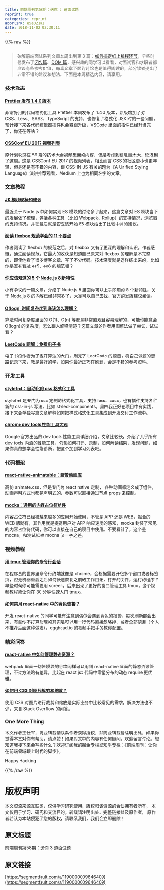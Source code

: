 ```yaml
---
title: 前端周刊第58期：送你 3 道面试题
reprint: true
categories: reprint
abbrlink: e5e021b1
date: 2018-11-02 02:30:11
---
```


{{% raw %}}
<p><span class="img-wrap"><img data-src="/img/remote/1460000009646412" src="https://static.alili.tech/img/remote/1460000009646412" alt="" title="" style="cursor:pointer;display:inline"></span></p><blockquote><p>&#x7834;&#x89E3;&#x524D;&#x7AEF;&#x9762;&#x8BD5;&#x7CFB;&#x5217;&#x6587;&#x7AE0;&#x672C;&#x5468;&#x51FA;&#x5230;&#x7B2C; 3 &#x7BC7;&#xFF1A;<a href="https://zhuanlan.zhihu.com/p/27172276" rel="nofollow noreferrer" target="_blank">&#x5982;&#x4F55;&#x641E;&#x5B9A;&#x7EB8;&#x4E0A;&#x7F16;&#x7A0B;&#x73AF;&#x8282;</a>&#xFF0C;&#x65E9;&#x4E9B;&#x65F6;&#x5019;&#x53D1;&#x5E03;&#x4E86;<a href="https://zhuanlan.zhihu.com/p/25855075" rel="nofollow noreferrer" target="_blank">&#x95ED;&#x5305;&#x7BC7;</a>&#x3001;<a href="https://zhuanlan.zhihu.com/p/26420034" rel="nofollow noreferrer" target="_blank">DOM &#x7BC7;</a>&#xFF0C;&#x611F;&#x5174;&#x8DA3;&#x7684;&#x540C;&#x5B66;&#x53EF;&#x4EE5;&#x770B;&#x770B;&#xFF0C;&#x5BF9;&#x9762;&#x8BD5;&#x5B98;&#x548C;&#x6C42;&#x804C;&#x8005;&#x90FD;&#x5E94;&#x8BE5;&#x6709;&#x4E9B;&#x53C2;&#x8003;&#x4EF7;&#x503C;&#xFF0C;&#x6BCF;&#x7BC7;&#x6587;&#x7AE0;&#x4E0B;&#x9762;&#x7684;&#x8BA8;&#x8BBA;&#x4E5F;&#x662F;&#x503C;&#x5F97;&#x9605;&#x8BFB;&#x7684;&#xFF0C;&#x90E8;&#x5206;&#x8BFB;&#x8005;&#x63D0;&#x51FA;&#x4E86;&#x975E;&#x5E38;&#x4E0D;&#x9519;&#x7684;&#x5EFA;&#x8BAE;&#x548C;&#x60F3;&#x6CD5;&#x3002;&#x4E0B;&#x9762;&#x662F;&#x672C;&#x5468;&#x7CBE;&#x9009;&#x5185;&#x5BB9;&#xFF0C;&#x8BF7;&#x4EAB;&#x7528;&#x3002;</p></blockquote><h3 id="articleHeader0">&#x6280;&#x672F;&#x52A8;&#x6001;</h3><h4><a href="https://github.com/prettier/prettier/releases/tag/1.4.0" rel="nofollow noreferrer" target="_blank">Prettier &#x53D1;&#x5E03; 1.4.0 &#x7248;&#x672C;</a></h4><p>&#x975E;&#x5E38;&#x597D;&#x7528;&#x7684;&#x4EE3;&#x7801;&#x683C;&#x5F0F;&#x5316;&#x5DE5;&#x5177; Prettier &#x672C;&#x5468;&#x53D1;&#x5E03;&#x4E86; 1.4.0 &#x7248;&#x672C;&#xFF0C;&#x65B0;&#x7248;&#x589E;&#x52A0;&#x4E86;&#x5BF9; CSS&#x3001;Less&#x3001;SASS&#x3001;TypeScript &#x7684;&#x652F;&#x6301;&#xFF0C;&#x4E5F;&#x4FEE;&#x590D;&#x4E86;&#x683C;&#x5F0F;&#x5316; JSX &#x65F6;&#x7684;&#x4E00;&#x4E9B;&#x95EE;&#x9898;&#xFF0C;&#x9884;&#x8BA1;&#x63A5;&#x4E0B;&#x6765;&#x5404;&#x4EE3;&#x7801;&#x7F16;&#x8F91;&#x5668;&#x63D2;&#x4EF6;&#x4E5F;&#x4F1A;&#x7D27;&#x8DDF;&#x5347;&#x7EA7;&#xFF0C;VSCode &#x91CC;&#x9762;&#x7684;&#x63D2;&#x4EF6;&#x5DF2;&#x7ECF;&#x5347;&#x7EA7;&#x5B8C;&#x4E86;&#xFF0C;&#x4F60;&#x8FD8;&#x5728;&#x7B49;&#x5565;&#xFF1F;</p><h4><a href="https://www.youtube.com/watch?v=-9lhH72KlKY&amp;list=PL37ZVnwpeshF0XmpjKBJ3-0kvr3b5ZpJR" rel="nofollow noreferrer" target="_blank">CSSConf EU 2017 &#x89C6;&#x9891;&#x5217;&#x8868;</a></h4><p>&#x539F;&#x8BA1;&#x5212;&#x6536;&#x5F55;&#x5728; 56 &#x671F;&#x7684;&#x6280;&#x672F;&#x5927;&#x4F1A;&#x89C6;&#x9891;&#x91CC;&#x9762;&#x7684;&#x5185;&#x5BB9;&#xFF0C;&#x4F46;&#x662F;&#x8003;&#x8651;&#x5230;&#x4FE1;&#x606F;&#x91CF;&#x592A;&#x5927;&#xFF0C;&#x5EF6;&#x8FDF;&#x5230;&#x4E86;&#x8FD9;&#x5468;&#x3002;&#x8FD9;&#x662F; CSSConf EU 2017 &#x7684;&#x89C6;&#x9891;&#x5217;&#x8868;&#xFF0C;&#x76F8;&#x6BD4;&#x800C;&#x8A00; CSS &#x7684;&#x793E;&#x533A;&#x66F4;&#x5C0F;&#x4E5F;&#x66F4;&#x5E74;&#x8F7B;&#xFF0C;&#x4F46;&#x662F;&#x8FD8;&#x662F;&#x6709;&#x4E0D;&#x9519;&#x7684;&#x5185;&#x5BB9;&#xFF0C;&#x8DDF; CSS-IN-JS &#x6709;&#x5173;&#x7684;&#x9898;&#x4E3A;&#x300A;A Unified Styling Language&#x300B;&#x6F14;&#x8BB2;&#x63A8;&#x8350;&#x89C2;&#x770B;&#xFF0C;Medium &#x4E0A;&#x4E5F;&#x4E3A;&#x76F8;&#x540C;&#x540D;&#x5B57;&#x7684;&#x6587;&#x7AE0;&#x3002;</p><h3 id="articleHeader1">&#x6587;&#x7AE0;&#x6559;&#x7A0B;</h3><h4><a href="https://medium.com/webpack/the-state-of-javascript-modules-4636d1774358" rel="nofollow noreferrer" target="_blank">JS &#x6A21;&#x5757;&#x73B0;&#x72B6;&#x548C;&#x5EFA;&#x8BAE;</a></h4><p>&#x6700;&#x8FD1;&#x5173;&#x4E8E; Node.js &#x4E2D;&#x5982;&#x4F55;&#x5B9E;&#x73B0; ES &#x6A21;&#x5757;&#x7684;&#x8BA8;&#x8BBA;&#x591A;&#x4E86;&#x8D77;&#x6765;&#xFF0C;&#x8FD9;&#x7BC7;&#x6587;&#x7AE0;&#x5BF9; ES &#x6A21;&#x5757;&#x5F53;&#x4E0B;&#x7684;&#x53D1;&#x5C55;&#x505A;&#x4E86;&#x68B3;&#x7406;&#xFF0C;&#x5305;&#x62EC;&#x5404;&#x79CD;&#x5DE5;&#x5177;&#xFF08;&#x6BD4;&#x5982; Webpack&#x3001;Rollup&#xFF09;&#x7684;&#x652F;&#x6301;&#x60C5;&#x51B5;&#xFF0C;&#x6D4F;&#x89C8;&#x5668;&#x7684;&#x652F;&#x6301;&#x60C5;&#x51B5;&#x3002;&#x5E76;&#x5728;&#x6700;&#x540E;&#x5C31;&#x662F;&#x5426;&#x5E94;&#x8BE5;&#x5F00;&#x59CB; ES &#x6A21;&#x5757;&#x7ED9;&#x51FA;&#x4E86;&#x6BD4;&#x8F83;&#x4E2D;&#x80AF;&#x7684;&#x5EFA;&#x8BAE;&#x3002;</p><h4><a href="https://hackernoon.com/11-things-i-learned-reading-the-flexbox-spec-5f0c799c776b" rel="nofollow noreferrer" target="_blank">&#x9605;&#x8BFB; flexbox &#x89C4;&#x8303;&#x5B66;&#x4F1A;&#x7684; 11 &#x4E2A;&#x8981;&#x70B9;</a></h4><p>&#x4F5C;&#x8005;&#x9605;&#x8BFB;&#x4E86; flexbox &#x7684;&#x89C4;&#x8303;&#x4E4B;&#x540E;&#xFF0C;&#x5BF9; flexbox &#x53C8;&#x6709;&#x4E86;&#x66F4;&#x6DF1;&#x7684;&#x7406;&#x89E3;&#x548C;&#x8BA4;&#x8BC6;&#x3002;&#x4F5C;&#x8005;&#x611F;&#x6168;&#xFF0C;&#x901A;&#x8FC7;&#x9605;&#x8BFB;&#x89C4;&#x8303;&#xFF0C;&#x5B83;&#x6700;&#x5927;&#x7684;&#x6536;&#x83B7;&#x662F;&#x77E5;&#x9053;&#x81EA;&#x5DF1;&#x539F;&#x6765;&#x5BF9; flexbox &#x7684;&#x7406;&#x89E3;&#x662F;&#x4E0D;&#x5B8C;&#x6574;&#x7684;&#xFF0C;&#x5373;&#x4F7F;&#x4ED6;&#x770B;&#x4E86;&#x5F88;&#x591A;&#x535A;&#x5BA2;&#x6587;&#x7AE0;&#xFF0C;&#x5199;&#x4E86;&#x4E0D;&#x5C11;&#x4EE3;&#x7801;&#x3002;&#x6280;&#x672F;&#x6DF1;&#x5EA6;&#x5C31;&#x662F;&#x8FD9;&#x6837;&#x7EC3;&#x51FA;&#x6765;&#x7684;&#xFF0C;&#x6BD4;&#x5982;&#x4F60;&#x662F;&#x5426;&#x6709;&#x770B;&#x8FC7; es5&#x3001;es6 &#x7684;&#x89C4;&#x8303;&#x5462;&#xFF1F;</p><h4><a href="http://codingsans.com/blog/node-8" rel="nofollow noreferrer" target="_blank">&#x4F60;&#x5E94;&#x8BE5;&#x77E5;&#x9053;&#x7684; 5 &#x4E2A; Node.js 8 &#x65B0;&#x7279;&#x6027;</a></h4><p>&#x5C0F;&#x6709;&#x4E89;&#x8BAE;&#x7684;&#x4E00;&#x7BC7;&#x6587;&#x7AE0;&#xFF0C;&#x4ECB;&#x7ECD;&#x4E86; Node.js 8 &#x91CC;&#x9762;&#x4F60;&#x53EF;&#x4EE5;&#x4E0A;&#x624B;&#x5373;&#x7528;&#x7684; 5 &#x4E2A;&#x65B0;&#x7279;&#x6027;&#xFF0C;&#x5173;&#x4E8E; Node.js 8 &#x7684;&#x5185;&#x5BB9;&#x5DF2;&#x7ECF;&#x975E;&#x5E38;&#x591A;&#x4E86;&#xFF0C;&#x5927;&#x5BB6;&#x53EF;&#x4EE5;&#x81EA;&#x5DF1;&#x53BB;&#x627E;&#xFF0C;&#x5B98;&#x65B9;&#x7684;&#x53D1;&#x7248;&#x5EFA;&#x8BAE;&#x9605;&#x8BFB;&#x3002;</p><h4><a href="https://hackernoon.com/what-does-the-time-complexity-o-log-n-actually-mean-45f94bb5bfbf" rel="nofollow noreferrer" target="_blank">O(logn) &#x65F6;&#x95F4;&#x590D;&#x6742;&#x5EA6;&#x5230;&#x5E95;&#x8BE5;&#x600E;&#x4E48;&#x7406;&#x89E3;&#xFF1F;</a></h4><p>&#x7B97;&#x6CD5;&#x65F6;&#x95F4;&#x590D;&#x6742;&#x5EA6;&#x91CC;&#x9762;&#x7684; O(1)&#x3001;O(n) &#x7B49;&#x90FD;&#x662F;&#x975E;&#x5E38;&#x76F4;&#x89C2;&#x4E14;&#x5BB9;&#x6613;&#x7406;&#x89E3;&#x7684;&#xFF0C;&#x53EF;&#x80FD;&#x4F60;&#x80FD;&#x610F;&#x4F1A; O(logn) &#x7684;&#x590D;&#x6742;&#x5EA6;&#xFF0C;&#x600E;&#x4E48;&#x8DDF;&#x4EBA;&#x89E3;&#x91CA;&#x6E05;&#x695A;&#xFF1F;&#x8FD9;&#x7BC7;&#x6587;&#x7AE0;&#x7684;&#x4F5C;&#x8005;&#x7528;&#x56FE;&#x89E3;&#x6CD5;&#x505A;&#x4E86;&#x5C1D;&#x8BD5;&#xFF0C;&#x8BD5;&#x8BD5;&#x770B;&#xFF1F;</p><h4><a href="https://www.gitbook.com/book/siddontang/leetcode-solution/details" rel="nofollow noreferrer" target="_blank">LeetCode &#x9898;&#x89E3;&#xFF1A;&#x514D;&#x8D39;&#x7535;&#x5B50;&#x4E66;</a></h4><p>&#x7535;&#x5B50;&#x4E66;&#x7684;&#x4F5C;&#x8005;&#x4E3A;&#x4E86;&#x64AC;&#x5F00;&#x7B97;&#x6CD5;&#x7684;&#x5927;&#x95E8;&#xFF0C;&#x5237;&#x5B8C;&#x4E86; LeetCode &#x7684;&#x9898;&#x76EE;&#xFF0C;&#x5C06;&#x81EA;&#x5DF1;&#x505A;&#x9898;&#x7684;&#x601D;&#x8DEF;&#x8BB0;&#x5F55;&#x4E0B;&#x6765;&#xFF0C;&#x6559;&#x662F;&#x6700;&#x597D;&#x7684;&#x5B66;&#xFF0C;&#x5982;&#x679C;&#x4F60;&#x6700;&#x8FD1;&#x6B63;&#x5DE7;&#x5728;&#x5237;&#x9898;&#xFF0C;&#x4F1A;&#x662F;&#x4E0D;&#x9519;&#x7684;&#x53C2;&#x8003;&#x8D44;&#x6599;&#x3002;</p><h3 id="articleHeader2">&#x5F00;&#x53D1;&#x5DE5;&#x5177;</h3><h4><a href="https://github.com/morishitter/stylefmt" rel="nofollow noreferrer" target="_blank">stylefmt&#xFF1A;&#x81EA;&#x52A8;&#x5316;&#x7684; css &#x683C;&#x5F0F;&#x5316;&#x5DE5;&#x5177;</a></h4><p>stylefmt &#x662F;&#x4E13;&#x95E8;&#x4E3A; css &#x5B9A;&#x5236;&#x7684;&#x683C;&#x5F0F;&#x5316;&#x5DE5;&#x5177;&#xFF0C;&#x652F;&#x6301; less&#x3001;sass&#xFF0C;&#x4E5F;&#x6709;&#x63D2;&#x4EF6;&#x652F;&#x6301;&#x5404;&#x79CD;&#x65B0;&#x7684; css-in-js &#x5199;&#x6CD5;&#xFF0C;&#x6BD4;&#x5982; styled-components&#xFF0C;&#x5468;&#x56DB;&#x6211;&#x6B63;&#x597D;&#x5728;&#x9879;&#x76EE;&#x4E2D;&#x6709;&#x5B9E;&#x8DF5;&#xFF0C;&#x63A5;&#x4E0B;&#x6765;&#x4F1A;&#x5355;&#x72EC;&#x5199;&#x7BC7;&#x6587;&#x7AE0;&#x89E3;&#x91CA;&#x5982;&#x4F55;&#x628A;&#x6837;&#x5F0F;&#x683C;&#x5F0F;&#x5316;&#x5DE5;&#x5177;&#x96C6;&#x6210;&#x5230;&#x5F00;&#x53D1;&#x4EA4;&#x4ED8;&#x5DE5;&#x4F5C;&#x6D41;&#x4E2D;&#x3002;</p><h4><a href="https://developers.google.com/web/tools/chrome-devtools/evaluate-performance/reference" rel="nofollow noreferrer" target="_blank">chrome dev tools &#x6027;&#x80FD;&#x5DE5;&#x5177;&#x5927;&#x89C2;</a></h4><p>Google &#x5B98;&#x65B9;&#x51FA;&#x54C1;&#x7684; dev tools &#x6027;&#x80FD;&#x5DE5;&#x5177;&#x8BE6;&#x7EC6;&#x4ECB;&#x7ECD;&#xFF0C;&#x6587;&#x7AE0;&#x6BD4;&#x8F83;&#x957F;&#xFF0C;&#x4ECB;&#x7ECD;&#x4E86;&#x51E0;&#x4E4E;&#x6240;&#x6709; dev tools &#x5185;&#x6DB5;&#x7684;&#x6027;&#x80FD;&#x5DE5;&#x5177;&#xFF0C;&#x5305;&#x542B;&#x5982;&#x4F55;&#x6253;&#x5F00;&#x3001;&#x5F55;&#x5236;&#xFF0C;&#x5982;&#x4F55;&#x89E3;&#x8BFB;&#x7ED3;&#x679C;&#xFF0C;&#x53D1;&#x73B0;&#x95EE;&#x9898;&#xFF0C;&#x5982;&#x679C;&#x4F60;&#x771F;&#x7684;&#x60F3;&#x5B66;&#x4F1A;&#x6027;&#x80FD;&#x8BCA;&#x65AD;&#xFF0C;&#x628A;&#x8FD9;&#x4E2A;&#x52A0;&#x5230;&#x5B66;&#x4E60;&#x5217;&#x8868;&#x5427;&#x3002;</p><h3 id="articleHeader3">&#x4EE3;&#x7801;&#x6846;&#x67B6;</h3><h4><a href="https://github.com/oblador/react-native-animatable" rel="nofollow noreferrer" target="_blank">react-native-animatable&#xFF1A;&#x8D85;&#x8D5E;&#x52A8;&#x753B;&#x5E93;</a></h4><p>&#x9AD8;&#x4EFF; animate.css&#xFF0C;&#x4F46;&#x662F;&#x4E13;&#x95E8;&#x4E3A; react native &#x5B9A;&#x5236;&#xFF0C; &#x5404;&#x79CD;&#x52A8;&#x753B;&#x90FD;&#x5B9A;&#x4E49;&#x6210;&#x4E86;&#x7EC4;&#x4EF6;&#xFF0C;&#x52A8;&#x753B;&#x58F0;&#x660E;&#x65B9;&#x5F0F;&#x4E5F;&#x90FD;&#x662F;&#x58F0;&#x660E;&#x5F0F;&#x7684;&#xFF0C;&#x53C2;&#x6570;&#x53EF;&#x4EE5;&#x76F4;&#x63A5;&#x901A;&#x8FC7;&#x8282;&#x70B9; props &#x6765;&#x63A7;&#x5236;&#x3002;</p><h4><a href="https://github.com/Chalarangelo/mocka?utm_campaign=explore-email&amp;utm_medium=email&amp;utm_source=newsletter&amp;utm_term=weekly" rel="nofollow noreferrer" target="_blank">mocka&#xFF1A;&#x901A;&#x7528;&#x7684;&#x5185;&#x5BB9;&#x5360;&#x4F4D;&#x7B26;&#x7EC4;&#x4EF6;</a></h4><p>&#x5185;&#x5BB9;&#x5360;&#x4F4D;&#x7B26;&#x5DF2;&#x7ECF;&#x88AB;&#x8D8A;&#x6765;&#x8D8A;&#x591A;&#x7684;&#x5E94;&#x7528;&#x5F00;&#x59CB;&#x4F7F;&#x7528;&#xFF0C;&#x4E0D;&#x7BA1;&#x662F; APP &#x8FD8;&#x662F; WEB&#xFF0C;&#x6398;&#x91D1;&#x7684; WEB &#x7248;&#x5C31;&#x6709;&#xFF0C;&#x5176;&#x4F5C;&#x7528;&#x5C31;&#x662F;&#x63D0;&#x9AD8;&#x7528;&#x6237;&#x5BF9; APP &#x54CD;&#x5E94;&#x901F;&#x5EA6;&#x7684;&#x611F;&#x77E5;&#xFF0C;mocka &#x5C01;&#x88C5;&#x4E86;&#x5E38;&#x89C1;&#x7684;&#x5185;&#x5BB9;&#x5360;&#x4F4D;&#x7B26;&#x4EE3;&#x7801;&#xFF0C;&#x4F60;&#x53EF;&#x4EE5;&#x76F4;&#x63A5;&#x5728;&#x81EA;&#x5DF1;&#x7684;&#x9879;&#x76EE;&#x4E2D;&#x4F7F;&#x7528;&#x3002;&#x4E0D;&#x8981;&#x770B;&#x9519;&#x4E86;&#xFF0C;&#x8FD9;&#x4E2A;&#x662F; mocka&#xFF0C;&#x548C;&#x6D4B;&#x8BD5;&#x6846;&#x67B6; mocha &#x4EC5;&#x4E00;&#x5B57;&#x4E4B;&#x5DEE;&#x3002;</p><h3 id="articleHeader4">&#x89C6;&#x9891;&#x6559;&#x7A0B;</h3><h4><a href="https://egghead.io/courses/wrangle-your-terminal-with-tmux" rel="nofollow noreferrer" target="_blank">&#x7528; tmux &#x7BA1;&#x7406;&#x4F60;&#x7684;&#x547D;&#x4EE4;&#x884C;&#x4F1A;&#x8BDD;</a></h4><p>&#x5728;&#x7A0B;&#x5E8F;&#x5458;&#x7684;&#x4E16;&#x754C;&#x91CC;&#x547D;&#x4EE4;&#x884C;&#x7EC8;&#x7AEF;&#x5C31;&#x50CF;&#x662F; chrome&#xFF0C;&#x4F1A;&#x6839;&#x636E;&#x9700;&#x8981;&#x5F00;&#x5F88;&#x591A;&#x4E2A;&#x7A97;&#x53E3;&#x6216;&#x8005;&#x6807;&#x7B7E;&#x9875;&#xFF0C;&#x4F46;&#x662F;&#x673A;&#x5668;&#x91CD;&#x542F;&#x4E4B;&#x540E;&#x5982;&#x4F55;&#x5FEB;&#x901F;&#x6062;&#x590D;&#x4E4B;&#x524D;&#x7684;&#x5DE5;&#x4F5C;&#x76EE;&#x5F55;&#xFF0C;&#x6253;&#x5F00;&#x7684;&#x6587;&#x4EF6;&#xFF0C;&#x8FD0;&#x884C;&#x7684;&#x7A0B;&#x5E8F;&#xFF1F;&#x65E9;&#x4E9B;&#x65F6;&#x5019;&#x4F60;&#x53EF;&#x80FD;&#x9700;&#x8981;&#x7528; screen&#xFF0C;&#x540E;&#x6765;&#x51FA;&#x73B0;&#x4E86;&#x66F4;&#x597D;&#x7684;&#x7A97;&#x53E3;&#x7BA1;&#x7406;&#x5DE5;&#x5177; tmux&#xFF0C;&#x8FD9;&#x4E2A;&#x89C6;&#x9891;&#x6559;&#x7A0B;&#x80FD;&#x8BA9;&#x4F60;&#x5728; 30 &#x5206;&#x949F;&#x5FEB;&#x901F;&#x5165;&#x95E8; tmux&#x3002;</p><h4><a href="https://egghead.io/lessons/react-disable-and-ignore-yellow-box-warnings-in-react-native?utm_content=bufferdbed7&amp;utm_medium=social&amp;utm_source=twitter.com&amp;utm_campaign=buffer" rel="nofollow noreferrer" target="_blank">&#x5982;&#x4F55;&#x7981;&#x7528; react-native &#x4E2D;&#x7684;&#x9EC4;&#x8272;&#x544A;&#x8B66;&#xFF1F;</a></h4><p>&#x5F00;&#x53D1; react-native &#x7684;&#x540C;&#x5B66;&#x53EF;&#x80FD;&#x6709;&#x6CE8;&#x610F;&#x5230;&#x5076;&#x5C14;&#x4F1A;&#x9047;&#x5230;&#x9EC4;&#x8272;&#x7684;&#x62A5;&#x8B66;&#xFF0C;&#x6BCF;&#x6B21;&#x5237;&#x65B0;&#x90FD;&#x4F1A;&#x51FA;&#x6765;&#xFF0C;&#x6709;&#x4E9B;&#x4F60;&#x4E0D;&#x6253;&#x7B97;&#x5904;&#x7406;&#x7684;&#x5176;&#x5B9E;&#x662F;&#x53EF;&#x4EE5;&#x7528;&#x4E00;&#x884C;&#x4EE3;&#x7801;&#x76F4;&#x63A5;&#x5FFD;&#x7565;&#x6389;&#x3001;&#x6216;&#x8005;&#x5168;&#x90E8;&#x7981;&#x7528;&#xFF08;&#x4E2A;&#x4EBA;&#x4E0D;&#x63A8;&#x8350;&#x540E;&#x9762;&#x8FD9;&#x79CD;&#x505A;&#x6CD5;&#xFF09;&#xFF0C;egghead.io &#x7684;&#x89C6;&#x9891;&#x624B;&#x628A;&#x624B;&#x7684;&#x6559;&#x4F60;&#x914D;&#x7F6E;&#x3002;</p><h3 id="articleHeader5">&#x7CBE;&#x5F69;&#x95EE;&#x7B54;</h3><h4><a href="https://willowtreeapps.com/ideas/react-native-tips-and-tricks-2-0-managing-static-assets-with-absolute-paths/" rel="nofollow noreferrer" target="_blank">react-native &#x4E2D;&#x5982;&#x4F55;&#x7BA1;&#x7406;&#x9759;&#x6001;&#x8D44;&#x6E90;&#xFF1F;</a></h4><p>webpack &#x91CC;&#x9762;&#x4E00;&#x5207;&#x7686;&#x6A21;&#x5757;&#x7684;&#x601D;&#x8DEF;&#x540C;&#x6837;&#x53EF;&#x4EE5;&#x7528;&#x5230; react-native &#x91CC;&#x9762;&#x7684;&#x9759;&#x6001;&#x8D44;&#x6E90;&#x7BA1;&#x7406;&#xFF0C;&#x4E0D;&#x8FC7;&#x65B9;&#x6CD5;&#x7565;&#x6709;&#x5DEE;&#x5F02;&#xFF0C;&#x6BD4;&#x8D77;&#x5728; react jsx &#x4EE3;&#x7801;&#x4E2D;&#x96F6;&#x661F;&#x5206;&#x5E03;&#x7684;&#x52A8;&#x6001; require &#x66F4;&#x4F18;&#x96C5;&#x3002;</p><h4><a href="https://stackoverflow.com/questions/493296/css-display-an-image-resized-and-cropped" rel="nofollow noreferrer" target="_blank">&#x5982;&#x4F55;&#x7528; CSS &#x5BF9;&#x56FE;&#x7247;&#x88C1;&#x526A;&#x548C;&#x7F29;&#x653E;&#xFF1F;</a></h4><p>&#x4F7F;&#x7528; CSS &#x5BF9;&#x56FE;&#x7247;&#x8FDB;&#x884C;&#x88C1;&#x526A;&#x548C;&#x7F29;&#x653E;&#x662F;&#x5B9E;&#x9645;&#x4E1A;&#x52A1;&#x4E2D;&#x6BD4;&#x8F83;&#x5E38;&#x89C1;&#x7684;&#x9700;&#x6C42;&#xFF0C;&#x89E3;&#x51B3;&#x65B9;&#x6CD5;&#x4E5F;&#x4E0D;&#x5C11;&#xFF0C;&#x6765;&#x81EA; Stack Overflow &#x7684;&#x95EE;&#x7B54;&#x3002;</p><h3 id="articleHeader6">One More Thing</h3><p>&#x672C;&#x6587;&#x4F5C;&#x8005;&#x738B;&#x4ED5;&#x519B;&#xFF0C;&#x5546;&#x4E1A;&#x8F6C;&#x8F7D;&#x8BF7;&#x8054;&#x7CFB;&#x4F5C;&#x8005;&#x83B7;&#x5F97;&#x6388;&#x6743;&#xFF0C;&#x975E;&#x5546;&#x4E1A;&#x8F6C;&#x8F7D;&#x8BF7;&#x6CE8;&#x660E;&#x51FA;&#x5904;&#x3002;&#x5982;&#x679C;&#x4F60;&#x89C9;&#x5F97;&#x672C;&#x6587;&#x5BF9;&#x4F60;&#x6709;&#x5E2E;&#x52A9;&#xFF0C;&#x8BF7;&#x70B9;&#x8D5E;&#xFF01;&#x5982;&#x679C;&#x5BF9;&#x6587;&#x4E2D;&#x7684;&#x5185;&#x5BB9;&#x6709;&#x4EFB;&#x4F55;&#x7591;&#x95EE;&#xFF0C;&#x6B22;&#x8FCE;&#x7559;&#x8A00;&#x8BA8;&#x8BBA;&#x3002;&#x60F3;&#x77E5;&#x9053;&#x6211;&#x63A5;&#x4E0B;&#x6765;&#x4F1A;&#x5199;&#x4E9B;&#x4EC0;&#x4E48;&#xFF1F;&#x6B22;&#x8FCE;&#x8BA2;&#x9605;&#x6211;&#x7684;<a href="https://juejin.im/user/57a7f634d342d300576b738d" rel="nofollow noreferrer" target="_blank">&#x6398;&#x91D1;&#x4E13;&#x680F;</a>&#x6216;<a href="https://zhuanlan.zhihu.com/feweekly" rel="nofollow noreferrer" target="_blank">&#x77E5;&#x4E4E;&#x4E13;&#x680F;</a>&#xFF1A;&#x300A;&#x524D;&#x7AEF;&#x5468;&#x520A;&#xFF1A;&#x8BA9;&#x4F60;&#x5728;&#x524D;&#x7AEF;&#x9886;&#x57DF;&#x8DDF;&#x4E0A;&#x65F6;&#x4EE3;&#x7684;&#x811A;&#x6B65;&#x300B;&#x3002;</p><p>Happy Hacking</p>
{{% /raw %}}

# 版权声明
本文资源来源互联网，仅供学习研究使用，版权归该资源的合法拥有者所有，
本文仅用于学习、研究和交流目的。转载请注明出处、完整链接以及原作者。
原作者若认为本站侵犯了您的版权，请联系我们，我们会立即删除！

## 原文标题
前端周刊第58期：送你 3 道面试题

## 原文链接
[https://segmentfault.com/a/1190000009646409](https://segmentfault.com/a/1190000009646409)

